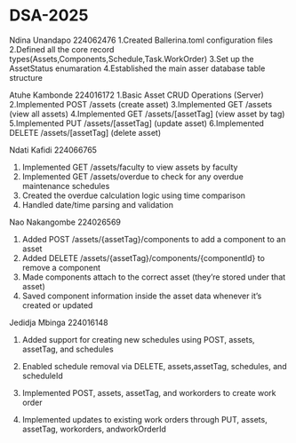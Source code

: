 # DSA-2025
Ndina Unandapo 224062476
1.Created Ballerina.toml configuration files
2.Defined all the core record types(Assets,Components,Schedule,Task.WorkOrder)
3.Set up the AssetStatus enumaration
4.Established the main asser database table structure

Atuhe Kambonde 224016172
1.Basic Asset CRUD Operations (Server)
2.Implemented POST /assets (create asset)
3.Implemented GET /assets (view all assets)
4.Implemented GET /assets/[assetTag] (view asset by tag)
5.Implemented PUT /assets/[assetTag] (update asset)
6.Implemented DELETE /assets/[assetTag] (delete asset)

Ndati Kafidi 224066765
1. Implemented GET /assets/faculty to view assets by faculty
2. Implemented GET /assets/overdue to check for any overdue maintenance schedules
3. Created the overdue calculation logic using time comparison
4. Handled date/time parsing and validation

Nao Nakangombe 224026569

1. Added POST /assets/{assetTag}/components to add a component to an asset
2. Added DELETE /assets/{assetTag}/components/{componentId} to remove a component
3. Made components attach to the correct asset (they’re stored under that asset)
4. Saved component information inside the asset data whenever it’s created or updated

Jedidja Mbinga 224016148

1. Added support for creating new schedules using POST, assets, assetTag, and schedules
2. Enabled schedule removal via DELETE, assets,assetTag, schedules, and scheduleId

3. Implemented POST, assets, assetTag, and workorders to create work order
4. Implemented updates to existing work orders through PUT, assets, assetTag, workorders, andworkOrderId


